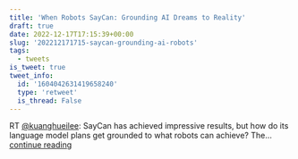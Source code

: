 ```yaml
---
title: 'When Robots SayCan: Grounding AI Dreams to Reality'
draft: true
date: 2022-12-17T17:15:39+00:00
slug: '202212171715-saycan-grounding-ai-robots'
tags:
  - tweets
is_tweet: true
tweet_info:
  id: '1604042631419658240'
  type: 'retweet'
  is_thread: False
---
```




RT [@kuanghueilee](https://x.com/kuanghueilee): SayCan has achieved impressive results, but how do its language model plans get grounded to what robots can achieve? The… [continue reading](https://x.com/sytelus/status/1604042631419658240)
